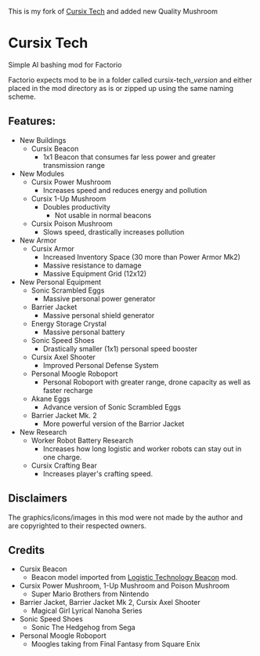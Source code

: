 This is my fork of [Cursix Tech](https://mods.factorio.com/mod/cursix-tech) and added new Quality Mushroom

# Cursix Tech

Simple AI bashing mod for Factorio

Factorio expects mod to be in a folder called cursix-tech\__version_ and either placed in the mod directory as is or zipped up using the same naming scheme.

## Features:

- New Buildings
  - Cursix Beacon
    - 1x1 Beacon that consumes far less power and greater transmission range
- New Modules
  - Cursix Power Mushroom
    - Increases speed and reduces energy and pollution
  - Cursix 1-Up Mushroom
    - Doubles productivity
      - Not usable in normal beacons
  - Cursix Poison Mushroom
    - Slows speed, drastically increases pollution
- New Armor
  - Cursix Armor
    - Increased Inventory Space (30 more than Power Armor Mk2)
    - Massive resistance to damage
    - Massive Equipment Grid (12x12)
- New Personal Equipment
  - Sonic Scrambled Eggs
    - Massive personal power generator
  - Barrier Jacket
    - Massive personal shield generator
  - Energy Storage Crystal
    - Massive personal battery
  - Sonic Speed Shoes
    - Drastically smaller (1x1) personal speed booster
  - Cursix Axel Shooter
    - Improved Personal Defense System
  - Personal Moogle Roboport
    - Personal Roboport with greater range, drone capacity as well as faster recharge
  - Akane Eggs
    - Advance version of Sonic Scrambled Eggs
  - Barrier Jacket Mk. 2
    - More powerful version of the Barrior Jacket
- New Research
  - Worker Robot Battery Research
    - Increases how long logistic and worker robots can stay out in one charge.
  - Cursix Crafting Bear
    - Increases player's crafting speed.

## Disclaimers

The graphics/icons/images in this mod were not made by the author and are copyrighted to their respected owners.

## Credits

- Cursix Beacon
  - Beacon model imported from [Logistic Technology Beacon](https://mods.factorio.com/mod/logtech-beacon) mod.
- Cursix Power Mushroom, 1-Up Mushroom and Poison Mushroom
  - Super Mario Brothers from Nintendo
- Barrier Jacket, Barrier Jacket Mk 2, Cursix Axel Shooter
  - Magical Girl Lyrical Nanoha Series
- Sonic Speed Shoes
  - Sonic The Hedgehog from Sega
- Personal Moogle Roboport
  - Moogles taking from Final Fantasy from Square Enix
